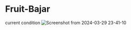 # Fruit-Bajar
current condition
![Screenshot from 2024-03-29 23-41-10](https://github.com/RidwanSupon/Fruit-Bajar/assets/98765790/96f475a9-a0f9-4686-a1de-797b9589ba10)
